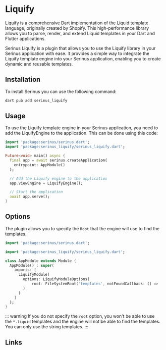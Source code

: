 <script setup>
	import PluginType from '../components/plugin_type.vue'
    import PluginButtons from '../components/plugin_buttons.vue'
</script>

# Liquify

<PluginType :types="['View Engine']" />

Liquify is a comprehensive Dart implementation of the Liquid template language, originally created by Shopify. This high-performance library allows you to parse, render, and extend Liquid templates in your Dart and Flutter applications.

Serinus Liquify is a plugin that allows you to use the Liquify library in your Serinus application with ease. It provides a simple way to integrate the Liquify template engine into your Serinus application, enabling you to create dynamic and reusable templates.

## Installation

To install Serinus you can use the following command:

```bash
dart pub add serinus_liquify
```

## Usage

To use the Liquify template engine in your Serinus application, you need to add the LiquifyEngine to the application. This can be done using this code:

```dart
import 'package:serinus/serinus.dart';
import 'package:serinus_liquify/serinus_liquify.dart';

Future<void> main() async {
  final app = await serinus.createApplication(
    entrypoint: AppModule()
  );

  // Add the Liquify engine to the application
  app.viewEngine = LiquifyEngine();

  // Start the application
  await app.serve();
}
```

## Options

The plugin allows you to specify the `Root` that the engine will use to find the templates.

```dart
import 'package:serinus/serinus.dart';

import 'package:serinus_liquify/serinus_liquify.dart';

class AppModule extends Module {
  AppModule() : super(
	imports: [
	  LiquifyModule(
		options: LiquifyModuleOptions(
			root: FileSystemRoot('templates', notFoundCallback: () => '404 Not Found')
		)
	  )
	]
  );
}
```

::: warning
If you do not specify the `root` option, you won't be able to use the `*.liquid` templates and the engine will not be able to find the templates. You can only use the string templates.
:::

## Links

<PluginButtons 
  :buttons="[
    {
      label: 'Pub.dev',
      url: 'https://pub.dev/packages/serinus_liquify',
    },
	{
	  label: 'Liquify Pub.dev',
	  url: 'https://pub.dev/packages/liquify',
	},
	{
	  label: 'Liquify Github',
	  url: 'https://github.com/kingwill101/liquify'
	}
  ]" 
/>